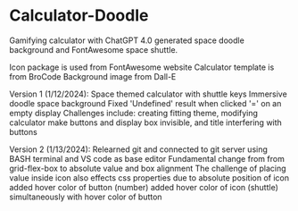# Calculator-Doodle
Gamifying calculator with ChatGPT 4.0 generated space doodle background and FontAwesome space shuttle.

Icon package is used from FontAwesome website
Calculator template is from BroCode
Background image from Dall-E

Version 1 (1/12/2024): 
Space themed calculator with shuttle keys
Immersive doodle space background
Fixed 'Undefined' result when clicked '=' on an empty display
Challenges include: creating fitting theme, modifying calculator make buttons and display box invisible, and title interfering with buttons

Version 2 (1/13/2024):
Relearned git and connected to git server using BASH terminal and VS code as base editor
Fundamental change from from grid-flex-box to absolute value and box alignment
The challenge of placing value inside icon also effects css properties due to absolute position of icon
added hover color of button (number)
added hover color of icon (shuttle) simultaneously with hover color of button 
